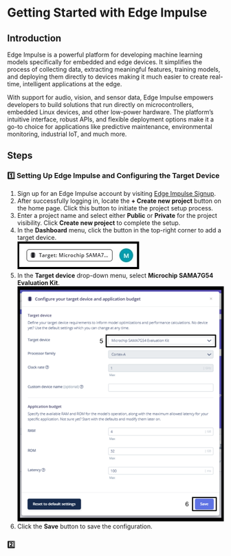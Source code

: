 # Getting Started with Edge Impulse

## Introduction

Edge Impulse is a powerful platform for developing machine learning models specifically for embedded and edge devices. It simplifies the process of collecting data, extracting meaningful features, training models, and deploying them directly to devices making it much easier to create real-time, intelligent applications at the edge.

With support for audio, vision, and sensor data, Edge Impulse empowers developers to build solutions that run directly on microcontrollers, embedded Linux devices, and other low-power hardware. The platform’s intuitive interface, robust APIs, and flexible deployment options make it a go-to choice for applications like predictive maintenance, environmental monitoring, industrial IoT, and much more.

## Steps

### 1️⃣ Setting Up Edge Impulse and Configuring the Target Device

1. Sign up for an Edge Impulse account by visiting [Edge Impulse Signup](https://edgeimpulse.com/signup).
2. After successfully logging in, locate the **+ Create new project** button on the home page. Click this button to initiate the project setup process.
3. Enter a project name and select either **Public** or **Private** for the project visibility. Click **Create new project** to complete the setup.
4. In the **Dashboard** menu, click the button in the top-right corner to add a target device. <br>![Target_Device](docs/pics/Target_Sel.jpg)
5. In the **Target device** drop-down menu, select **Microchip SAMA7G54 Evaluation Kit**.
   ![Target_Configuration](docs/pics/Target_Config.png)
6. Click the **Save** button to save the configuration.

### 2️⃣

